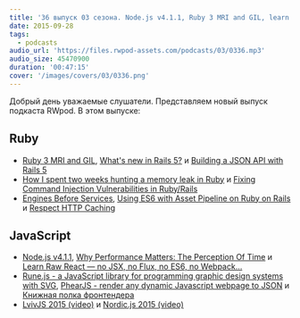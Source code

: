 ```yaml
---
title: '36 выпуск 03 сезона. Node.js v4.1.1, Ruby 3 MRI and GIL, learn Raw React, Rune.js, PhearJS, LvivJS 2015 и прочее'
date: 2015-09-28
tags:
  - podcasts
audio_url: 'https://files.rwpod-assets.com/podcasts/03/0336.mp3'
audio_size: 45470900
duration: '00:47:15'
cover: '/images/covers/03/0336.png'
---
```


Добрый день уважаемые слушатели. Представляем новый выпуск подкаста RWpod. В этом выпуске:

## Ruby

- [Ruby 3 MRI and GIL](https://medium.com/@franzejr/ruby-3-mri-and-gil-a302577c6634), [What's new in Rails 5?](http://blog.michelada.io/whats-new-in-rails-5) и [Building a JSON API with Rails 5](http://blog.codeship.com/building-a-json-api-with-rails-5/)
- [How I spent two weeks hunting a memory leak in Ruby](http://www.be9.io/2015/09/21/memory-leak/) и [Fixing Command Injection Vulnerabilities in Ruby/Rails](http://gavinmiller.io/2015/fixing-command-injection-vulnerabilities/)
- [Engines Before Services](http://www.markphelps.me/2015/09/20/engines_before_services.html), [Using ES6 with Asset Pipeline on Ruby on Rails](http://nandovieira.com/using-es6-with-asset-pipeline-on-ruby-on-rails) и [Respect HTTP Caching](http://techblog.thescore.com/2015/09/24/respect-http-caching/)

## JavaScript

- [Node.js v4.1.1](https://nodejs.org/en/blog/release/v4.1.1/), [Why Performance Matters: The Perception Of Time](http://www.smashingmagazine.com/2015/09/why-performance-matters-the-perception-of-time/) и [Learn Raw React — no JSX, no Flux, no ES6, no Webpack…](http://jamesknelson.com/learn-raw-react-no-jsx-flux-es6-webpack/)
- [Rune.js - a JavaScript library for programming graphic design systems with SVG](http://runemadsen.github.io/rune.js/), [PhearJS - render any dynamic Javascript webpage to JSON](http://phear.io/) и [Книжная полка фронтендера](http://frontendbookshelf.ru/)
- [LvivJS 2015 (video)](https://www.youtube.com/playlist?list=PLhWWkV_LkwjBNxy4tEviupt-SZnyBsMhE) и [Nordic.js 2015 (video)](https://www.youtube.com/playlist?list=PLGP3VO5jDf8y5yRtyQ4SU2JW6m9NLoNle)
